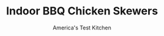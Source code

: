 ---
layout: ../../layouts/MarkdownPostLayout.astro
title: Indoor BBQ Chicken Skewers
author: America's Test Kitchen
pubDate: 2023-03-15
description: "Barbecue chicken skewers are made for the grill, or are they?"
image_url: https://res.cloudinary.com/hksqkdlah/image/upload/ar_1:1,c_fill,dpr_2.0,f_auto,fl_lossy.progressive.strip_profile,g_faces:auto,q_auto:low,w_344/5875_sfs-am07-rpc-4c-bbq-chicken-skewers-004-290991
tags: ["Main Courses","Chicken","Weeknight","Grilling & Barbecue","30-Minute Suppers"]
calories: 1672
protein: 39
carbohydrates: 37
fats: 
fiber: 1
ingredients: ["3 tablespoons, brown sugar","1 tablespoon, paprika","1/2 teaspoon, ground cumin","1/2 teaspoon, cayenne pepper","1/4 teaspoon, salt","4 , boneless, skinless chicken breasts (about 1 1/2 pounds), cut into 1-inch chunks","1 cup, barbecue sauce","1/4 cup, cider vinegar","1/2 cup, sour cream","2 tablespoons, minced fresh cilantro"]
serves: 4
time: "30 minutes"
instructions: ["Adjust oven rack to highest position (about 5 inches from broiler element) and heat broiler. Set wire rack over rimmed baking sheet. Combine sugar, paprika, cumin, cayenne, and salt in large bowl. Add chicken and toss to coat. Thread seasoned chicken onto four 12-inch metal skewers.","Whisk 3/4 cup barbecue sauce and 2 tablespoons vinegar in small bowl. In second bowl, combine sour cream, cilantro, remaining barbecue sauce, and remaining vinegar; set aside for serving.","Brush each kebab with barbecue sauce-vinegar mixture. Broil until lightly browned, 5 to 7 minutes. Flip kebabs, brush with remaining sauce, and continue to broil until chicken is lightly charred and cooked through, 5 to 7 minutes. Serve with sour cream sauce."]
nutrition: ["845 mg Potassium","418 mg Phosphorus","77 mg Calcium","1 mg Iron","65 mg Magnesium","828 mg Sodium","1 mg Zinc","10 g Fat","17 mg Niacin (B3)","2 g Monounsaturated","1 g Polyunsaturated","1 mg Vitamin C","139 mg Cholesterol","4 g Saturated","1 g Fiber","20 µg Folate (food)","31 g Sugars","5 µg Vitamin K","201 g Water","37 g Carbs","20 µg Folate equivalent (total)","39 g Protein","2 mg Vitamin E","1 mg Vitamin B6","118 µg Vitamin A","418 kcal Energy","6 g Sugars, added","1672 calories"]
notes: "Texas Best and Bulls-Eye barbecue sauces are the test kitchens favorite brands. You will need four 12-inch metal skewers for this recipe."
---